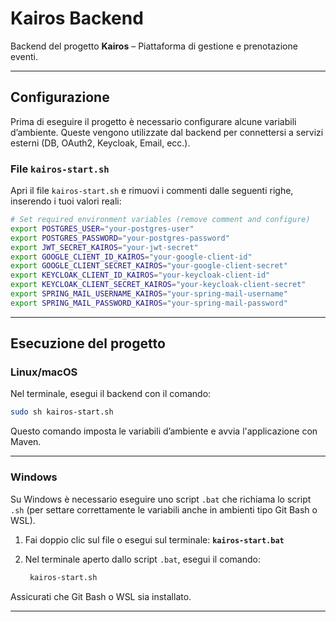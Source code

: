 # Kairos Backend

Backend del progetto **Kairos** – Piattaforma di gestione e prenotazione eventi.

---

## Configurazione

Prima di eseguire il progetto è necessario configurare alcune variabili d’ambiente. Queste vengono utilizzate dal backend per connettersi a servizi esterni (DB, OAuth2, Keycloak, Email, ecc.).

### File `kairos-start.sh`

Apri il file `kairos-start.sh` e rimuovi i commenti dalle seguenti righe, inserendo i tuoi valori reali:

```bash
# Set required environment variables (remove comment and configure)
export POSTGRES_USER="your-postgres-user"
export POSTGRES_PASSWORD="your-postgres-password"
export JWT_SECRET_KAIROS="your-jwt-secret"
export GOOGLE_CLIENT_ID_KAIROS="your-google-client-id"
export GOOGLE_CLIENT_SECRET_KAIROS="your-google-client-secret"
export KEYCLOAK_CLIENT_ID_KAIROS="your-keycloak-client-id"
export KEYCLOAK_CLIENT_SECRET_KAIROS="your-keycloak-client-secret"
export SPRING_MAIL_USERNAME_KAIROS="your-spring-mail-username"
export SPRING_MAIL_PASSWORD_KAIROS="your-spring-mail-password"
```

---

## Esecuzione del progetto

### Linux/macOS

Nel terminale, esegui il backend con il comando:

```bash
sudo sh kairos-start.sh
```

Questo comando imposta le variabili d’ambiente e avvia l'applicazione con Maven.

---

### Windows

Su Windows è necessario eseguire uno script `.bat` che richiama lo script `.sh` (per settare correttamente le variabili anche in ambienti tipo Git Bash o WSL).

1. Fai doppio clic sul file o esegui sul terminale:
   **`kairos-start.bat`**

2. Nel terminale aperto dallo script `.bat`, esegui il comando:

   ```bat
    kairos-start.sh
   ```

Assicurati che Git Bash o WSL sia installato.

---
